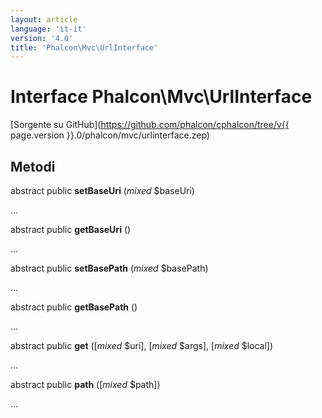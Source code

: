 ```yaml
---
layout: article
language: 'it-it'
version: '4.0'
title: 'Phalcon\Mvc\UrlInterface'
---
```

# Interface **Phalcon\Mvc\UrlInterface**

[Sorgente su GitHub](https://github.com/phalcon/cphalcon/tree/v{{ page.version }}.0/phalcon/mvc/urlinterface.zep)

## Metodi

abstract public **setBaseUri** (*mixed* $baseUri)

...

abstract public **getBaseUri** ()

...

abstract public **setBasePath** (*mixed* $basePath)

...

abstract public **getBasePath** ()

...

abstract public **get** ([*mixed* $uri], [*mixed* $args], [*mixed* $local])

...

abstract public **path** ([*mixed* $path])

...
